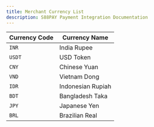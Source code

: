 ```yaml
---
title: Merchant Currency List
description: S88PAY Payment Integration Documentation
---
```


| Currency Code | Currency Name     |
| ------------- | ----------------- |
| `INR`         | India Rupee       |
| `USDT`        | USD Token         |
| `CNY`         | Chinese Yuan      |
| `VND`         | Vietnam Dong      |
| `IDR`         | Indonesian Rupiah |
| `BDT`         | Bangladesh Taka   |
| `JPY`         | Japanese Yen      |
| `BRL`         | Brazilian Real    |

